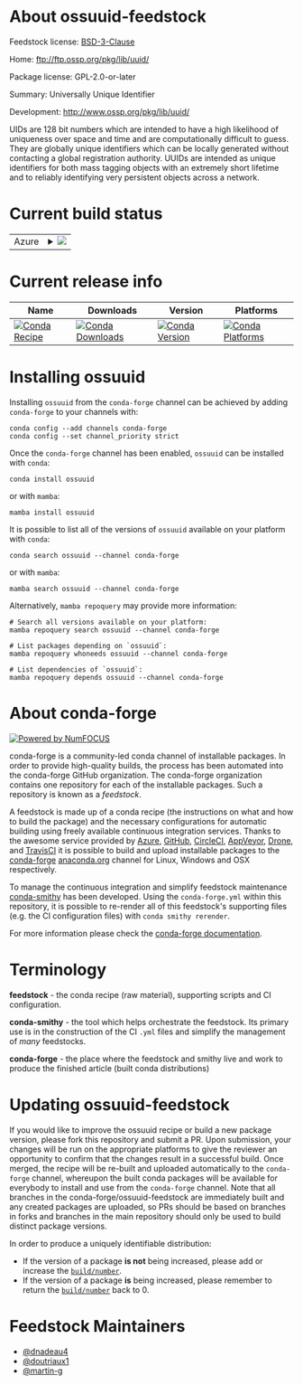 About ossuuid-feedstock
=======================

Feedstock license: [BSD-3-Clause](https://github.com/conda-forge/ossuuid-feedstock/blob/main/LICENSE.txt)

Home: ftp://ftp.ossp.org/pkg/lib/uuid/

Package license: GPL-2.0-or-later

Summary: Universally Unique Identifier

Development: http://www.ossp.org/pkg/lib/uuid/

UIDs are 128 bit numbers which are intended to have a high likelihood of uniqueness
over space and time and are computationally difficult to guess. They are globally unique
identifiers which can be locally generated without contacting a global registration authority.
UUIDs are intended as unique identifiers for both mass tagging objects with an extremely
short lifetime and to reliably identifying very persistent objects across a network.


Current build status
====================


<table>
    
  <tr>
    <td>Azure</td>
    <td>
      <details>
        <summary>
          <a href="https://dev.azure.com/conda-forge/feedstock-builds/_build/latest?definitionId=737&branchName=main">
            <img src="https://dev.azure.com/conda-forge/feedstock-builds/_apis/build/status/ossuuid-feedstock?branchName=main">
          </a>
        </summary>
        <table>
          <thead><tr><th>Variant</th><th>Status</th></tr></thead>
          <tbody><tr>
              <td>linux_64</td>
              <td>
                <a href="https://dev.azure.com/conda-forge/feedstock-builds/_build/latest?definitionId=737&branchName=main">
                  <img src="https://dev.azure.com/conda-forge/feedstock-builds/_apis/build/status/ossuuid-feedstock?branchName=main&jobName=linux&configuration=linux%20linux_64_" alt="variant">
                </a>
              </td>
            </tr><tr>
              <td>linux_aarch64</td>
              <td>
                <a href="https://dev.azure.com/conda-forge/feedstock-builds/_build/latest?definitionId=737&branchName=main">
                  <img src="https://dev.azure.com/conda-forge/feedstock-builds/_apis/build/status/ossuuid-feedstock?branchName=main&jobName=linux&configuration=linux%20linux_aarch64_" alt="variant">
                </a>
              </td>
            </tr><tr>
              <td>linux_ppc64le</td>
              <td>
                <a href="https://dev.azure.com/conda-forge/feedstock-builds/_build/latest?definitionId=737&branchName=main">
                  <img src="https://dev.azure.com/conda-forge/feedstock-builds/_apis/build/status/ossuuid-feedstock?branchName=main&jobName=linux&configuration=linux%20linux_ppc64le_" alt="variant">
                </a>
              </td>
            </tr><tr>
              <td>osx_64</td>
              <td>
                <a href="https://dev.azure.com/conda-forge/feedstock-builds/_build/latest?definitionId=737&branchName=main">
                  <img src="https://dev.azure.com/conda-forge/feedstock-builds/_apis/build/status/ossuuid-feedstock?branchName=main&jobName=osx&configuration=osx%20osx_64_" alt="variant">
                </a>
              </td>
            </tr><tr>
              <td>osx_arm64</td>
              <td>
                <a href="https://dev.azure.com/conda-forge/feedstock-builds/_build/latest?definitionId=737&branchName=main">
                  <img src="https://dev.azure.com/conda-forge/feedstock-builds/_apis/build/status/ossuuid-feedstock?branchName=main&jobName=osx&configuration=osx%20osx_arm64_" alt="variant">
                </a>
              </td>
            </tr>
          </tbody>
        </table>
      </details>
    </td>
  </tr>
</table>

Current release info
====================

| Name | Downloads | Version | Platforms |
| --- | --- | --- | --- |
| [![Conda Recipe](https://img.shields.io/badge/recipe-ossuuid-green.svg)](https://anaconda.org/conda-forge/ossuuid) | [![Conda Downloads](https://img.shields.io/conda/dn/conda-forge/ossuuid.svg)](https://anaconda.org/conda-forge/ossuuid) | [![Conda Version](https://img.shields.io/conda/vn/conda-forge/ossuuid.svg)](https://anaconda.org/conda-forge/ossuuid) | [![Conda Platforms](https://img.shields.io/conda/pn/conda-forge/ossuuid.svg)](https://anaconda.org/conda-forge/ossuuid) |

Installing ossuuid
==================

Installing `ossuuid` from the `conda-forge` channel can be achieved by adding `conda-forge` to your channels with:

```
conda config --add channels conda-forge
conda config --set channel_priority strict
```

Once the `conda-forge` channel has been enabled, `ossuuid` can be installed with `conda`:

```
conda install ossuuid
```

or with `mamba`:

```
mamba install ossuuid
```

It is possible to list all of the versions of `ossuuid` available on your platform with `conda`:

```
conda search ossuuid --channel conda-forge
```

or with `mamba`:

```
mamba search ossuuid --channel conda-forge
```

Alternatively, `mamba repoquery` may provide more information:

```
# Search all versions available on your platform:
mamba repoquery search ossuuid --channel conda-forge

# List packages depending on `ossuuid`:
mamba repoquery whoneeds ossuuid --channel conda-forge

# List dependencies of `ossuuid`:
mamba repoquery depends ossuuid --channel conda-forge
```


About conda-forge
=================

[![Powered by
NumFOCUS](https://img.shields.io/badge/powered%20by-NumFOCUS-orange.svg?style=flat&colorA=E1523D&colorB=007D8A)](https://numfocus.org)

conda-forge is a community-led conda channel of installable packages.
In order to provide high-quality builds, the process has been automated into the
conda-forge GitHub organization. The conda-forge organization contains one repository
for each of the installable packages. Such a repository is known as a *feedstock*.

A feedstock is made up of a conda recipe (the instructions on what and how to build
the package) and the necessary configurations for automatic building using freely
available continuous integration services. Thanks to the awesome service provided by
[Azure](https://azure.microsoft.com/en-us/services/devops/), [GitHub](https://github.com/),
[CircleCI](https://circleci.com/), [AppVeyor](https://www.appveyor.com/),
[Drone](https://cloud.drone.io/welcome), and [TravisCI](https://travis-ci.com/)
it is possible to build and upload installable packages to the
[conda-forge](https://anaconda.org/conda-forge) [anaconda.org](https://anaconda.org/)
channel for Linux, Windows and OSX respectively.

To manage the continuous integration and simplify feedstock maintenance
[conda-smithy](https://github.com/conda-forge/conda-smithy) has been developed.
Using the ``conda-forge.yml`` within this repository, it is possible to re-render all of
this feedstock's supporting files (e.g. the CI configuration files) with ``conda smithy rerender``.

For more information please check the [conda-forge documentation](https://conda-forge.org/docs/).

Terminology
===========

**feedstock** - the conda recipe (raw material), supporting scripts and CI configuration.

**conda-smithy** - the tool which helps orchestrate the feedstock.
                   Its primary use is in the construction of the CI ``.yml`` files
                   and simplify the management of *many* feedstocks.

**conda-forge** - the place where the feedstock and smithy live and work to
                  produce the finished article (built conda distributions)


Updating ossuuid-feedstock
==========================

If you would like to improve the ossuuid recipe or build a new
package version, please fork this repository and submit a PR. Upon submission,
your changes will be run on the appropriate platforms to give the reviewer an
opportunity to confirm that the changes result in a successful build. Once
merged, the recipe will be re-built and uploaded automatically to the
`conda-forge` channel, whereupon the built conda packages will be available for
everybody to install and use from the `conda-forge` channel.
Note that all branches in the conda-forge/ossuuid-feedstock are
immediately built and any created packages are uploaded, so PRs should be based
on branches in forks and branches in the main repository should only be used to
build distinct package versions.

In order to produce a uniquely identifiable distribution:
 * If the version of a package **is not** being increased, please add or increase
   the [``build/number``](https://docs.conda.io/projects/conda-build/en/latest/resources/define-metadata.html#build-number-and-string).
 * If the version of a package **is** being increased, please remember to return
   the [``build/number``](https://docs.conda.io/projects/conda-build/en/latest/resources/define-metadata.html#build-number-and-string)
   back to 0.

Feedstock Maintainers
=====================

* [@dnadeau4](https://github.com/dnadeau4/)
* [@doutriaux1](https://github.com/doutriaux1/)
* [@martin-g](https://github.com/martin-g/)

